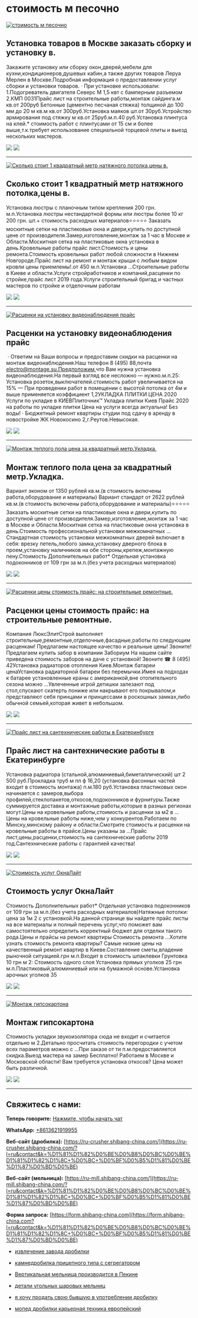 # стоимость м песочно

<a href="https://swt.shibang-china.com/?l=ru&img&k=%D1%81%D1%82%D0%BE%D0%B8%D0%BC%D0%BE%D1%81%D1%82%D1%8C+%D0%BC+%D0%BF%D0%B5%D1%81%D0%BE%D1%87%D0%BD%D0%BE" target="_blank">![стоимость м песочно](http://static.shibang-china.com/all-800x300/455.jpg)</a>

## Установка товаров в Москве заказать сборку и установку в.
Закажите установку или сборку окон,дверей,мебели для кухни,кондиционеров,душевых кабин,а также других товаров Леруа Мерлен в Москве.Подробная информация о предоставлении услуг сборки и установки товаров.&nbsp;&#0183;&#32;При установке использовали: 1.Подогреватель двигателя Северс М 1,5 квт с бамперным разъемом 2.КМП 0031Прайс лист на строительные работы,монтаж сайдинга.м кв.от 200руб Бетонные (цементно песчаная стяжка) толщиной до 100 мм до 20 м кв.м кв.от 300руб.Установка маяков шт.от 30руб.Устройство армирования под стяжку м кв.от 25руб.м.п.40 руб.Установка плинтуса на клей.* стоимость работ с плинтусами от 15 см и более выше,т.к.требует использование специальной торцевой плиты и выезд нескольких мастеров.


<a href="https://whatsapp.shibangsoft.com/WhatsApp.php" target="_blank" title="WhatsApp">![](http://static.shibang-china.com/icon/whatsapp.png)</a> <a href="https://swt.shibang-china.com/?l=ru&icon&k=%D1%81%D1%82%D0%BE%D0%B8%D0%BC%D0%BE%D1%81%D1%82%D1%8C+%D0%BC+%D0%BF%D0%B5%D1%81%D0%BE%D1%87%D0%BD%D0%BE" target="_blank">![](http://static.shibang-china.com/icon/chat-ru.png)</a>

---

<a href="https://swt.shibang-china.com/?l=ru&img&k=%D1%81%D1%82%D0%BE%D0%B8%D0%BC%D0%BE%D1%81%D1%82%D1%8C+%D0%BC+%D0%BF%D0%B5%D1%81%D0%BE%D1%87%D0%BD%D0%BE" target="_blank">![Сколько стоит 1 квадратный метр натяжного потолка,цены в.](http://static.shibang-china.com/all-800x300/481.jpg)</a>

## Сколько стоит 1 квадратный метр натяжного потолка,цены в.
Установка люстры с планочным типом крепления 200 грн. м.п.Установка люстры нестандартной формы или люстры более 10 кг 200 грн. шт.+ стоимость расходных материалов⭐⭐⭐⭐⭐ Заказать москитные сетки на пластиковые окна и двери,купить по доступной цене от производителя.Замер,изготовление,монтаж за 1 час в Москве и Области.Москитная сетка на пластиковые окна установка в день.Кровельные работы прайс лист.Стоимость и цены ремонта.Стоимость кровельных работ любой сложности в Нижнем Новгороде.Прайс лист на ремонт и монтаж крыши с любым видом кровли цены приемлемы!.от 450 м.п.Установка …Строительные работы в Киеве и области.Услуги стройработников и компаний,расценки по стройке,прайс лист 2019 года.Услуги строительный бригад и частных мастеров по стройке и отделочным работам


<a href="https://whatsapp.shibangsoft.com/WhatsApp.php" target="_blank" title="WhatsApp">![](http://static.shibang-china.com/icon/whatsapp.png)</a> <a href="https://swt.shibang-china.com/?l=ru&icon&k=%D1%81%D1%82%D0%BE%D0%B8%D0%BC%D0%BE%D1%81%D1%82%D1%8C+%D0%BC+%D0%BF%D0%B5%D1%81%D0%BE%D1%87%D0%BD%D0%BE" target="_blank">![](http://static.shibang-china.com/icon/chat-ru.png)</a>

---

<a href="https://swt.shibang-china.com/?l=ru&img&k=%D1%81%D1%82%D0%BE%D0%B8%D0%BC%D0%BE%D1%81%D1%82%D1%8C+%D0%BC+%D0%BF%D0%B5%D1%81%D0%BE%D1%87%D0%BD%D0%BE" target="_blank">![Расценки на установку видеонаблюдения прайс](http://static.shibang-china.com/all-800x300/1156.jpg)</a>

## Расценки на установку видеонаблюдения прайс
&nbsp;&#0183;&#32;Ответим на Ваши вопросы и предоставим скидки на расценки на монтаж видеонаблюдения.Наш телефон 8 (495) 88,почта electro@montage.su.Предположим,что Вам нужна установка видеонаблюдения.На первый взгляд все несложно — нужно.м.п.25: Установка розеток,выключателей.стоимость работ увеличивается на 15% — При проведении работ в помещении с высотой потолка от 4м и выше применяется коэффициент 1,2УКЛАДКА ПЛИТКИ ЦЕНА 2020 Услуги по укладке в КИЕВПлиточник™ Укладка плитки Киев Прайс 2020 на работы по укладке плитки Цена на услуги всегда актуальна! Без воды!&nbsp;&#0183;&#32;Бюджетный ремонт квартиры студии под сдачу в аренду в новостройке ЖК Новокосино 2,г.Реутов.Невысокая.


<a href="https://whatsapp.shibangsoft.com/WhatsApp.php" target="_blank" title="WhatsApp">![](http://static.shibang-china.com/icon/whatsapp.png)</a> <a href="https://swt.shibang-china.com/?l=ru&icon&k=%D1%81%D1%82%D0%BE%D0%B8%D0%BC%D0%BE%D1%81%D1%82%D1%8C+%D0%BC+%D0%BF%D0%B5%D1%81%D0%BE%D1%87%D0%BD%D0%BE" target="_blank">![](http://static.shibang-china.com/icon/chat-ru.png)</a>

---

<a href="https://swt.shibang-china.com/?l=ru&img&k=%D1%81%D1%82%D0%BE%D0%B8%D0%BC%D0%BE%D1%81%D1%82%D1%8C+%D0%BC+%D0%BF%D0%B5%D1%81%D0%BE%D1%87%D0%BD%D0%BE" target="_blank">![Монтаж теплого пола цена за квадратный метр.Укладка.](http://static.shibang-china.com/all-800x300/1138.jpg)</a>

## Монтаж теплого пола цена за квадратный метр.Укладка.
Вариант эконом от 1350 рублей кв.м.(в стоимость включены работа,оборудование и материалы) Вариант стандарт от 2622 рублей кв.м.(в стоимость включены работа,оборудование и материалы)⭐⭐⭐⭐⭐ Заказать москитные сетки на пластиковые окна и двери,купить по доступной цене от производителя.Замер,изготовление,монтаж за 1 час в Москве и Области.Москитная сетка на пластиковые окна установка в день.Стоимость профессиональной установки межкомнатных …Стандартная стоимость установки межкомнатных дверей включает в себя: врезку петель,любого замка,установку дверного блока в проем,установку наличников на обе стороны,крепеж,монтажную пену.Стоимость Дополнительных работ* Отдельная установка подоконников от 109 грн за м.п.(без учета расходных материалов)


<a href="https://whatsapp.shibangsoft.com/WhatsApp.php" target="_blank" title="WhatsApp">![](http://static.shibang-china.com/icon/whatsapp.png)</a> <a href="https://swt.shibang-china.com/?l=ru&icon&k=%D1%81%D1%82%D0%BE%D0%B8%D0%BC%D0%BE%D1%81%D1%82%D1%8C+%D0%BC+%D0%BF%D0%B5%D1%81%D0%BE%D1%87%D0%BD%D0%BE" target="_blank">![](http://static.shibang-china.com/icon/chat-ru.png)</a>

---

<a href="https://swt.shibang-china.com/?l=ru&img&k=%D1%81%D1%82%D0%BE%D0%B8%D0%BC%D0%BE%D1%81%D1%82%D1%8C+%D0%BC+%D0%BF%D0%B5%D1%81%D0%BE%D1%87%D0%BD%D0%BE" target="_blank">![Расценки цены стоимость прайс: на строительные ремонтные.](http://static.shibang-china.com/all-800x300/534.jpg)</a>

## Расценки цены стоимость прайс: на строительные ремонтные.
Компания ЛюксЭлитСтрой выполняет строительные,ремонтные,отделочные,фасадные,работы по следующим расценкам! Предлагаем настоящее качество и реальные цены! Звоните!Предлагаем купить забор в компании Забориум На нашем сайте приведена стоимость заборов на даче с установкой! Звоните ☎ 8 (495) 42Установка радиаторов отопления Киев.Монтаж батареи ценаУстановка радиаторной батареи без перемычки.Имея на подходах к батарее установленные краны c американкой,вне отопительного сезона можно …Увлеченные игрой детишки залезают под стол,спускают скатерть пониже или накрывают его покрывалом,и представляют себя принцами и принцессами в роскошных замках,либо обычной семьей,которая живет в небольшом.


<a href="https://whatsapp.shibangsoft.com/WhatsApp.php" target="_blank" title="WhatsApp">![](http://static.shibang-china.com/icon/whatsapp.png)</a> <a href="https://swt.shibang-china.com/?l=ru&icon&k=%D1%81%D1%82%D0%BE%D0%B8%D0%BC%D0%BE%D1%81%D1%82%D1%8C+%D0%BC+%D0%BF%D0%B5%D1%81%D0%BE%D1%87%D0%BD%D0%BE" target="_blank">![](http://static.shibang-china.com/icon/chat-ru.png)</a>

---

<a href="https://swt.shibang-china.com/?l=ru&img&k=%D1%81%D1%82%D0%BE%D0%B8%D0%BC%D0%BE%D1%81%D1%82%D1%8C+%D0%BC+%D0%BF%D0%B5%D1%81%D0%BE%D1%87%D0%BD%D0%BE" target="_blank">![Прайс лист на сантехнические работы в Екатеринбурге](http://static.shibang-china.com/all-800x300/359.jpg)</a>

## Прайс лист на сантехнические работы в Екатеринбурге
Установка радиатора (стальной,алюминиевый,биметаллический) шт 2 500 руб.Прокладка труб м пл ф 16,20 (установка фасонных частей входит в стоимость монтажа) п.м.180 руб.Установка пластиковых окон начинается с замеров,выбора профилей,стеклопакетов,откосов,подоконников и фурнитуры.Также суммируется доставка и монтажные работы,которые в разных регионах могут.Цены на кровельные работы,стоимость и расценки за м2 в …Цены на кровельные работы ниже,чем у конкурентов.Работаем по Минску,минскому району и области.Смотрите стоимость и расценки на кровельные работы в прайсе.Цены указаны за …Прайс лист,цены,расценки,стоимость на сантехнические работы 2019 год.Сантехнические работы с гарантией качества!


<a href="https://whatsapp.shibangsoft.com/WhatsApp.php" target="_blank" title="WhatsApp">![](http://static.shibang-china.com/icon/whatsapp.png)</a> <a href="https://swt.shibang-china.com/?l=ru&icon&k=%D1%81%D1%82%D0%BE%D0%B8%D0%BC%D0%BE%D1%81%D1%82%D1%8C+%D0%BC+%D0%BF%D0%B5%D1%81%D0%BE%D1%87%D0%BD%D0%BE" target="_blank">![](http://static.shibang-china.com/icon/chat-ru.png)</a>

---

<a href="https://swt.shibang-china.com/?l=ru&img&k=%D1%81%D1%82%D0%BE%D0%B8%D0%BC%D0%BE%D1%81%D1%82%D1%8C+%D0%BC+%D0%BF%D0%B5%D1%81%D0%BE%D1%87%D0%BD%D0%BE" target="_blank">![Стоимость услуг ОкнаЛайт](http://static.shibang-china.com/all-800x300/61.jpg)</a>

## Стоимость услуг ОкнаЛайт
Стоимость Дополнительных работ* Отдельная установка подоконников от 109 грн за м.п.(без учета расходных материалов)Натяжные потолки: цена за 1м 2 с установкой.На данной странице вы найдете прайс листы на все материалы и полный перечень услуг,что поможет вам самостоятельно определить корректный бюджет для отделки такого рода.Цены и прайсы на ремонт квартиры Стоимость ремонта …Хотите узнать стоимость ремонта квартиры? Самые низкие цены на качественный ремонт квартир в Киеве.Составление сметы,владение рыночной ситуацией.грн м.п.Входит в стоимость шпаклевки Грунтовка 10 грн м 2: Стоимость одного слоя Установка прямых уголков 25 грн м.п.Пластиковый,алюминиевый или на бумажной основе.Установка арочных уголков 35


<a href="https://whatsapp.shibangsoft.com/WhatsApp.php" target="_blank" title="WhatsApp">![](http://static.shibang-china.com/icon/whatsapp.png)</a> <a href="https://swt.shibang-china.com/?l=ru&icon&k=%D1%81%D1%82%D0%BE%D0%B8%D0%BC%D0%BE%D1%81%D1%82%D1%8C+%D0%BC+%D0%BF%D0%B5%D1%81%D0%BE%D1%87%D0%BD%D0%BE" target="_blank">![](http://static.shibang-china.com/icon/chat-ru.png)</a>

---

<a href="https://swt.shibang-china.com/?l=ru&img&k=%D1%81%D1%82%D0%BE%D0%B8%D0%BC%D0%BE%D1%81%D1%82%D1%8C+%D0%BC+%D0%BF%D0%B5%D1%81%D0%BE%D1%87%D0%BD%D0%BE" target="_blank">![Монтаж гипсокартона](http://static.shibang-china.com/all-800x300/1368.jpg)</a>

## Монтаж гипсокартона
Стоимость укладки звукоизолятора сюда не входит и считается отдельно м 2.Детально просчитать стоимость перегородки с учетом всех параметров можно с …При заказе от ти п.м.предоставляется скидка.Выезд мастера на замер Бесплатно! Работаем в Москве и Московской области! Вам требуется установка откосов? Цена может быть различной.

<a href="https://whatsapp.shibangsoft.com/WhatsApp.php" target="_blank" title="WhatsApp">![](http://static.shibang-china.com/icon/whatsapp.png)</a> <a href="https://swt.shibang-china.com/?l=ru&icon&k=%D1%81%D1%82%D0%BE%D0%B8%D0%BC%D0%BE%D1%81%D1%82%D1%8C+%D0%BC+%D0%BF%D0%B5%D1%81%D0%BE%D1%87%D0%BD%D0%BE" target="_blank">![](http://static.shibang-china.com/icon/chat-ru.png)</a>

---
## Свяжитесь с нами:

**Теперь говорите:** [Нажмите, чтобы начать чат](https://swt.shibang-china.com?l=ru&contact&k=%D1%81%D1%82%D0%BE%D0%B8%D0%BC%D0%BE%D1%81%D1%82%D1%8C+%D0%BC+%D0%BF%D0%B5%D1%81%D0%BE%D1%87%D0%BD%D0%BE)

**WhatsApp:**  [+8613621919955](https://whatsapp.shibangsoft.com/WhatsApp.php)

**Веб-сайт (дробилка):** [https://ru-crusher.shibang-china.com/](https://ru-crusher.shibang-china.com/?l=ru&contact&k=%D1%81%D1%82%D0%BE%D0%B8%D0%BC%D0%BE%D1%81%D1%82%D1%8C+%D0%BC+%D0%BF%D0%B5%D1%81%D0%BE%D1%87%D0%BD%D0%BE)

**Веб-сайт (мельница):** [https://ru-mill.shibang-china.com/](https://ru-mill.shibang-china.com/?l=ru&contact&k=%D1%81%D1%82%D0%BE%D0%B8%D0%BC%D0%BE%D1%81%D1%82%D1%8C+%D0%BC+%D0%BF%D0%B5%D1%81%D0%BE%D1%87%D0%BD%D0%BE)

**Форма запроса:** [https://form.shibang-china.com](https://form.shibang-china.com?l=ru&contact&k=%D1%81%D1%82%D0%BE%D0%B8%D0%BC%D0%BE%D1%81%D1%82%D1%8C+%D0%BC+%D0%BF%D0%B5%D1%81%D0%BE%D1%87%D0%BD%D0%BE)

* [извлечение завода дробилки](../122/%D0%B8%D0%B7%D0%B2%D0%BB%D0%B5%D1%87%D0%B5%D0%BD%D0%B8%D0%B5%20%D0%B7%D0%B0%D0%B2%D0%BE%D0%B4%D0%B0%20%D0%B4%D1%80%D0%BE%D0%B1%D0%B8%D0%BB%D0%BA%D0%B8.md)

* [камнедробилка прицепного типа с сегрегатором](../122/%D0%BA%D0%B0%D0%BC%D0%BD%D0%B5%D0%B4%D1%80%D0%BE%D0%B1%D0%B8%D0%BB%D0%BA%D0%B0%20%D0%BF%D1%80%D0%B8%D1%86%D0%B5%D0%BF%D0%BD%D0%BE%D0%B3%D0%BE%20%D1%82%D0%B8%D0%BF%D0%B0%20%D1%81%20%D1%81%D0%B5%D0%B3%D1%80%D0%B5%D0%B3%D0%B0%D1%82%D0%BE%D1%80%D0%BE%D0%BC.md)

* [Вертикальная мельница производится в Пекине](../125/%D0%92%D0%B5%D1%80%D1%82%D0%B8%D0%BA%D0%B0%D0%BB%D1%8C%D0%BD%D0%B0%D1%8F%20%D0%BC%D0%B5%D0%BB%D1%8C%D0%BD%D0%B8%D1%86%D0%B0%20%D0%BF%D1%80%D0%BE%D0%B8%D0%B7%D0%B2%D0%BE%D0%B4%D0%B8%D1%82%D1%81%D1%8F%20%D0%B2%20%D0%9F%D0%B5%D0%BA%D0%B8%D0%BD%D0%B5.md)

* [детали угольных шаровых мельниц](../123/%D0%B4%D0%B5%D1%82%D0%B0%D0%BB%D0%B8%20%D1%83%D0%B3%D0%BE%D0%BB%D1%8C%D0%BD%D1%8B%D1%85%20%D1%88%D0%B0%D1%80%D0%BE%D0%B2%D1%8B%D1%85%20%D0%BC%D0%B5%D0%BB%D1%8C%D0%BD%D0%B8%D1%86.md)

* [я хочу продать свою бывшую в употреблении дробилку](../121/%D1%8F%20%D1%85%D0%BE%D1%87%D1%83%20%D0%BF%D1%80%D0%BE%D0%B4%D0%B0%D1%82%D1%8C%20%D1%81%D0%B2%D0%BE%D1%8E%20%D0%B1%D1%8B%D0%B2%D1%88%D1%83%D1%8E%20%D0%B2%20%D1%83%D0%BF%D0%BE%D1%82%D1%80%D0%B5%D0%B1%D0%BB%D0%B5%D0%BD%D0%B8%D0%B8%20%D0%B4%D1%80%D0%BE%D0%B1%D0%B8%D0%BB%D0%BA%D1%83.md)

* [мопед дробилки карьерная техника европейский](../124/%D0%BC%D0%BE%D0%BF%D0%B5%D0%B4%20%D0%B4%D1%80%D0%BE%D0%B1%D0%B8%D0%BB%D0%BA%D0%B8%20%D0%BA%D0%B0%D1%80%D1%8C%D0%B5%D1%80%D0%BD%D0%B0%D1%8F%20%D1%82%D0%B5%D1%85%D0%BD%D0%B8%D0%BA%D0%B0%20%D0%B5%D0%B2%D1%80%D0%BE%D0%BF%D0%B5%D0%B9%D1%81%D0%BA%D0%B8%D0%B9.md)
